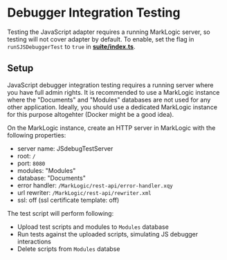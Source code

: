 # Debugger Integration Testing

Testing the JavaScript adapter requires a running MarkLogic server, so testing will not cover adapter by default.
To enable, set the flag in `runSJSDebuggerTest` to `true` in [**suite/index.ts**](suite/index.ts).

## Setup

JavaScript debugger integration testing requires a running server where you have full admin rights.
It is recommended to use a MarkLogic instance where the "Documents" and "Modules" databases are not used for any other application.
Ideally, you should use a dedicated MarkLogic instance for this purpose altogehter (Docker might be a good idea).

On the MarkLogic instance, create an HTTP server in MarkLogic with the following properties:

- server name: JSdebugTestServer
- root: `/`
- port: `8080`
- modules: "Modules"
- database: "Documents"
- error handler: `/MarkLogic/rest-api/error-handler.xqy`
- url rewriter: `/MarkLogic/rest-api/rewriter.xml`
- ssl: off (ssl certificate template: off)


The test script will perform following:

- Upload test scripts and modules to `Modules` database
- Run tests against the uploaded scripts, simulating JS debugger interactions
- Delete scripts from `Modules` databse
